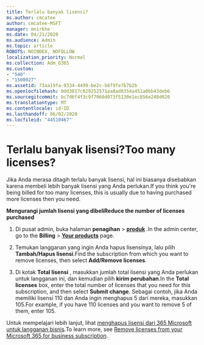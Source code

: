 ```yaml
---
title: Terlalu banyak lisensi?
ms.author: cmcatee
author: cmcatee-MSFT
manager: mnirkhe
ms.date: 04/21/2020
ms.audience: Admin
ms.topic: article
ROBOTS: NOINDEX, NOFOLLOW
localization_priority: Normal
ms.collection: Adm_O365
ms.custom:
- "540"
- "1500027"
ms.assetid: 73aa19fa-9334-4499-be2c-b6f9fe7b7b2b
ms.openlocfilehash: 0dd3817c829252571ea8ad8354a451a0bb43deb6
ms.sourcegitcommit: bc7d6f4f3c9f7060d073f5130e1ec856e248d020
ms.translationtype: MT
ms.contentlocale: id-ID
ms.lasthandoff: 06/02/2020
ms.locfileid: "44510467"
---
```

# <a name="too-many-licenses"></a><span data-ttu-id="f7a98-102">Terlalu banyak lisensi?</span><span class="sxs-lookup"><span data-stu-id="f7a98-102">Too many licenses?</span></span>

<span data-ttu-id="f7a98-103">Jika Anda merasa ditagih terlalu banyak lisensi, hal ini biasanya disebabkan karena membeli lebih banyak lisensi yang Anda perlukan.</span><span class="sxs-lookup"><span data-stu-id="f7a98-103">If you think you're being billed for too many licenses, this is usually due to having purchased more licenses then you need.</span></span>
  
<span data-ttu-id="f7a98-104">**Mengurangi jumlah lisensi yang dibeli**</span><span class="sxs-lookup"><span data-stu-id="f7a98-104">**Reduce the number of licenses purchased**</span></span>
  
1. <span data-ttu-id="f7a98-105">Di pusat admin, buka halaman **penagihan** \> **[produk](https://go.microsoft.com/fwlink/p/?linkid=842054)** .</span><span class="sxs-lookup"><span data-stu-id="f7a98-105">In the admin center, go to the **Billing** \> **[Your products](https://go.microsoft.com/fwlink/p/?linkid=842054)** page.</span></span>

2. <span data-ttu-id="f7a98-106">Temukan langganan yang ingin Anda hapus lisensinya, lalu pilih **Tambah/Hapus lisensi**.</span><span class="sxs-lookup"><span data-stu-id="f7a98-106">Find the subscription from which you want to remove licenses, then select **Add/Remove licenses**.</span></span>

3. <span data-ttu-id="f7a98-107">Di kotak **Total lisensi** , masukkan jumlah total lisensi yang Anda perlukan untuk langganan ini, dan kemudian pilih **kirim perubahan**.</span><span class="sxs-lookup"><span data-stu-id="f7a98-107">In the **Total licenses** box, enter the total number of licenses that you need for this subscription, and then select **Submit change**.</span></span> <span data-ttu-id="f7a98-108">Sebagai contoh, jika Anda memiliki lisensi 110 dan Anda ingin menghapus 5 dari mereka, masukkan 105.</span><span class="sxs-lookup"><span data-stu-id="f7a98-108">For example, if you have 110 licenses and you want to remove 5 of them, enter 105.</span></span>

<span data-ttu-id="f7a98-109">Untuk mempelajari lebih lanjut, lihat [menghapus lisensi dari 365 Microsoft untuk langganan bisnis](https://docs.microsoft.com/microsoft-365/commerce/licenses/buy-licenses).</span><span class="sxs-lookup"><span data-stu-id="f7a98-109">To learn more, see [Remove licenses from your Microsoft 365 for business subscription](https://docs.microsoft.com/microsoft-365/commerce/licenses/buy-licenses).</span></span>